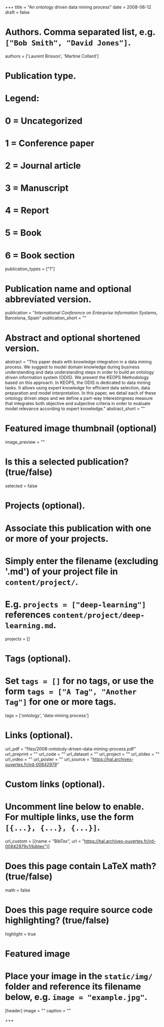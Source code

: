 +++
title = "An ontology driven data mining process"
date = 2008-06-12
draft = false

# Authors. Comma separated list, e.g. `["Bob Smith", "David Jones"]`.
authors = ['Laurent Brisson', 'Martine Collard']

# Publication type.
# Legend:
# 0 = Uncategorized
# 1 = Conference paper
# 2 = Journal article
# 3 = Manuscript
# 4 = Report
# 5 = Book
# 6 = Book section
publication_types = ["1"]

# Publication name and optional abbreviated version.
publication = "*International Conference on Enterprise Information Systems*, Barcelona, Spain"
publication_short = ""

# Abstract and optional shortened version.
abstract = "This paper deals with knowledge integration in a data mining process. We suggest to model domain knowledge during business understanding and data understanding steps in order to build an ontology driven information system (ODIS). We present the KEOPS Methodology based on this approach. In KEOPS, the ODIS is dedicated to data mining tasks. It allows using expert knowledge for efficient data selection, data preparation and model interpretation. In this paper, we detail each of these ontology driven steps and we define a part-way interestingness measure that integrates both objective and subjective criteria in order to evaluate model relevance according to expert knowledge."
abstract_short = ""

# Featured image thumbnail (optional)
image_preview = ""

# Is this a selected publication? (true/false)
selected = false

# Projects (optional).
#   Associate this publication with one or more of your projects.
#   Simply enter the filename (excluding '.md') of your project file in `content/project/`.
#   E.g. `projects = ["deep-learning"]` references `content/project/deep-learning.md`.
projects = []

# Tags (optional).
#   Set `tags = []` for no tags, or use the form `tags = ["A Tag", "Another Tag"]` for one or more tags.
tags = ['ontology', 'data-mining process']

# Links (optional).
url_pdf = "files/2008-ontolody-driven-data-mining-process.pdf"
url_preprint = ""
url_code = ""
url_dataset = ""
url_project = ""
url_slides = ""
url_video = ""
url_poster = ""
url_source = "https://hal.archives-ouvertes.fr/ird-00842979"

# Custom links (optional).
#   Uncomment line below to enable. For multiple links, use the form `[{...}, {...}, {...}]`.
url_custom = [{name = "BibTex", url = "https://hal.archives-ouvertes.fr/ird-00842979v1/bibtex"}]

# Does this page contain LaTeX math? (true/false)
math = false

# Does this page require source code highlighting? (true/false)
highlight = true

# Featured image
# Place your image in the `static/img/` folder and reference its filename below, e.g. `image = "example.jpg"`.
[header]
image = ""
caption = ""

+++
